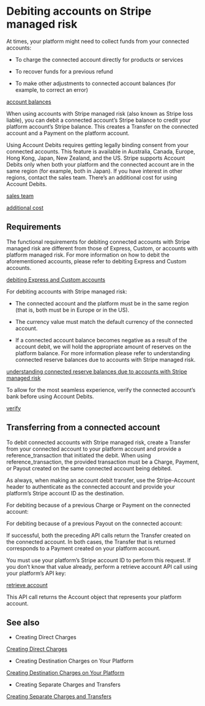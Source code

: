 # Debiting accounts on Stripe managed risk

At times, your platform might need to collect funds from your connected accounts:

- To charge the connected account directly for products or services

- To recover funds for a previous refund

- To make other adjustments to connected account balances (for example, to correct an error)

[account balances](/connect/account-balances)

When using accounts with Stripe managed risk (also known as Stripe loss liable), you can debit a connected account’s Stripe balance to credit your platform account’s Stripe balance. This creates a Transfer on the connected account and a Payment on the platform account.

Using Account Debits requires getting legally binding consent from your connected accounts. This feature is available in Australia, Canada, Europe, Hong Kong, Japan, New Zealand, and the US. Stripe supports Account Debits only when both your platform and the connected account are in the same region (for example, both in Japan). If you have interest in other regions, contact the sales team. There’s an additional cost for using Account Debits.

[sales team](https://stripe.com/contact/sales)

[additional cost](https://stripe.com/connect/pricing)

## Requirements

The functional requirements for debiting connected accounts with Stripe managed risk are different from those of Express, Custom, or accounts with platform managed risk. For more information on how to debit the aforementioned accounts, please refer to debiting Express and Custom accounts.

[debiting Express and Custom accounts](/connect/account-debits)

For debiting accounts with Stripe managed risk:

- The connected account and the platform must be in the same region (that is, both must be in Europe or in the US).

- The currency value must match the default currency of the connected account.

- If a connected account balance becomes negative as a result of the account debit, we will hold the appropriate amount of reserves on the platform balance. For more information please refer to understanding connected reserve balances due to accounts with Stripe managed risk.

[understanding connected reserve balances due to accounts with Stripe managed risk](/connect/account-balances#understanding-connected-reserve-balances-created-by-accounts-with-stripe-managed-risk)

To allow for the most seamless experience, verify the connected account’s bank before using Account Debits.

[verify](/ach-deprecated#verifying)

## Transferring from a connected account

To debit connected accounts with Stripe managed risk, create a Transfer from your connected account to your platform account and provide a reference_transaction that initiated the debit. When using reference_transaction, the provided transaction must be a Charge, Payment, or Payout created on the same connected account being debited.

As always, when making an account debit transfer, use the Stripe-Account header to authenticate as the connected account and provide your platform’s Stripe account ID as the destination.

For debiting because of a previous Charge or Payment on the connected account:

For debiting because of a previous Payout on the connected account:

If successful, both the preceding API calls return the Transfer created on the connected account. In both cases, the Transfer that is returned corresponds to a Payment created on your platform account.

You must use your platform’s Stripe account ID to perform this request. If you don’t know that value already, perform a retrieve account API call using your platform’s API key:

[retrieve account](/api#retrieve_account)

This API call returns the Account object that represents your platform account.

## See also

- Creating Direct Charges

[Creating Direct Charges](/connect/direct-charges)

- Creating Destination Charges on Your Platform

[Creating Destination Charges on Your Platform](/connect/destination-charges)

- Creating Separate Charges and Transfers

[Creating Separate Charges and Transfers](/connect/separate-charges-and-transfers)
